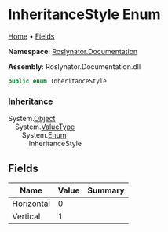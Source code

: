 <a name="_top"></a>

# InheritanceStyle Enum

[Home](../../../README.md#_top) &#x2022; [Fields](#fields)

**Namespace**: [Roslynator.Documentation](../README.md#_top)

**Assembly**: Roslynator\.Documentation\.dll

```csharp
public enum InheritanceStyle
```

### Inheritance

System\.[Object](https://docs.microsoft.com/en-us/dotnet/api/system.object)  
&emsp;System\.[ValueType](https://docs.microsoft.com/en-us/dotnet/api/system.valuetype)  
&emsp;&emsp;System\.[Enum](https://docs.microsoft.com/en-us/dotnet/api/system.enum)  
&emsp;&emsp;&emsp;InheritanceStyle

## Fields

| Name | Value | Summary |
| ---- | ----- | ------- |
| Horizontal | 0 |
| Vertical | 1 |

